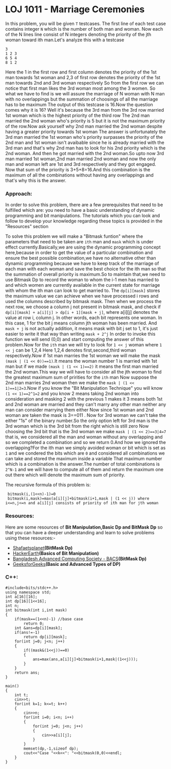 # LOJ 1011 - Marriage Ceremonies

In this problem, you will be given `T` testcases. The first line of each test case contains  integer `N` which is the number of both man and woman. Now each of the N lines line consist of N integers denoting the priority of the jth woman toward ith man.Let's analyze this with a testcase
```
3
1 2 3
6 5 4
8 1 2
```
Here the 1 in the first row and first column denotes the priority of the 1st man towards 1st woman and 2,3 of first row denotes the priority of the 1st man towards 2nd and 3rd woman respectively
So from the first row we can notice that first man likes the 3rd woman most among the 3 women. So what we have to find is we will assure the marriage of N woman with N man with no overlappings but the summation of choosings of all the marriage has to be maximum
The output of this testcase is 16.Now the question comes why it is 16? Well it's because the 3rd man from the 3rd row married 1st woman which is the highest priority of the third row
The 2nd man married the 2nd woman who's priority is 5 but it is not the maximum priority of the row.Now ask yourself why 2nd man married the 2nd woman despite having a greater priority towards 1st woman
The answer is unfortunately the 3rd man married the 1st woman who's priority surpasses the priority of the 2nd man and 1st woman isn't avaibable since he is already married with the 3rd man and that's why 2nd man has to look for his 2nd priority which is the 2nd woman.
And then he got married with the 2nd woman.So upto now 3rd man married 1st woman,2nd man married 2nd woman and now the only man and woman left are 1st and 3rd respectively and they got engaged.
Now that sum of the priority is 3+5+8=16.And this combination is the maximum of all the combinations without having any overlappings and that's why this is the answer.

### Approach:
In order to solve this problem, there are a few prerequisites that need to be fulfilled which are: you need to have a basic understanding of dynamic programming and bit manipulations. The tutorials which you can look and follow to develop your knowledge regarding these topics is provided in the "Resources" section

To solve this problem we will make a "Bitmask funtion" where the parameters that need to be taken are `ith` man and `mask` which is under effect currently.Basically,we are using the dynamic programming concept here,because in order to get the value of a particular combination and ensure the best possible combination,we have no alternative other than dynamic programming because we have to keep track of the marriage of each man with each woman and save the best choice for the ith man so that the summation of overall priority is maximum.So to maintain that,we need to use Bitmask Dp to record the woman to whom the i-1 men has married to and which women are currently available in the current state for marriage with whom the ith man can look to get married to.
The `dp[i][mask]` stores the maximum value we can achieve when we have processed i rows and used the columns described by bitmask mask. Then when we process the next row, we choose a column j not present in bitmask mask, and check if `dp[i][mask] + a[i][j] > dp[i + 1][mask + j]`, where a[i][j] denotes the value at row i, column j.
In other words, each bit represents one woman. In this case, 1 for the bit j means column jth woman has been married. And `mask + j` is not actually addition, it means mask with bit j set to 1, it's just easier to write it that way than writing `mask + 2^j`
In order to invoke this function we will send (0,0) and start computing the answer of this problem.Now for the `ith` man we will try to look for `1 << j` woman where `1 << j` can be 1,2,4
Here 1,2,4 denotes first,second,third woman respectively.Now if 1st man marries the 1st woman we will make the mask `(mask | (1 << 0))==1)`.It  means the woman number 1 is married with 1st man but if we made `(mask | (1 << 1)==2)` it means the first man married the 2nd woman.This way we will have to consider all the jth woman to find the greatest maximum sum of pririties for the `ith` man
Now suppose the 2nd man marries 2nd woman then we make the `mask | (1 << 1)==1|2=3`.Now if you know the "Bit Manipulation Technique" you will know `(1 << 1)==2^1=2` and you know 2 means taking 2nd woman into consideration and masking 2 with the previous 1 makes it 3 means both 1st and 2nd woman are married and they can't marry any other man neither any man can consider marrying them either
Now since 1st woman and 2nd woman are taken the mask is 3==011 . Now for 3rd woman we can't take the either "1s" of the binary number.So the only option left for 3rd man is the 3rd woman which is the 3rd bit from the right which is still zero
Now choosing the 3rd bit that is the 3rd woman we make `mask | (1 << 2)==3|4=7` that is, we considered all the man and woman without any overlapping and so we completed a combination and so we return 0.And how we ignored the overlapping?For the ith man we simply avoided woman or bit which is set as `1` and we condered the bits which are `0` and considered all combinations we can take and stored the maximum inside a variable
That maximum number which is a combination is the answer.The number of total combinations is `2^N-1` and we will have to compute all of them and return the maximum one out there which will denote the maximum sum of priority.

The recursive formula of this problem is:
```
 bitmask(i,(1<<n)-1)=0 
 bitmask(i,mask)=max(a[i][j]+bitmask(i+1,mask | (1 << j)) where i<=n,j<=n and a[i][j] consists of priority of ith man for jth woman
```
### Resources:
Here are some resources of  **Bit Manipulation,Basic Dp and BitMask Dp** so that you can have a deeper understanding and learn to solve problems using these resources:-

- [Shafaetsplanet](https://www.shafaetsplanet.com/?p=1357)**(BitMask Dp)**
- [HackerEarth](https://www.hackerearth.com/practice/basic-programming/bit-manipulation/basics-of-bit-manipulation/tutorial/)**(Basics of Bit Manipulation)**
- [Bangladesh Advanced Computing Society - BACS](https://www.youtube.com/watch?v=cbgdSX2pXcQ)**(BitMask Dp)**
- [GeeksforGeeks](https://www.geeksforgeeks.org/dynamic-programming/)**(Basic and Advanced Types of DP)**
### C++:
```
#include<bits/stdc++.h>
using namespace std;
int a[16][16];
int dp[16][1<<16];
int n;
int bitmask(int i,int mask)
{
    if(mask==(1<<n)-1) //base case
        return 0;
    int &ans=dp[i][mask];
    if(ans!=-1)
        return dp[i][mask];
    for(int j=0; j<n; j++)
    {
        if((mask&(1<<j))==0)
        {
            ans=max(ans,a[i][j]+bitmask(i+1,mask|(1<<j)));
        }
    }
    return ans;
}

main()
{
    int t;
    cin>>t;
    for(int k=1; k<=t; k++)
    {
        cin>>n;
        for(int i=0; i<n; i++)
        {
            for(int j=0; j<n; j++)
            {
                cin>>a[i][j];
            }
        }
        memset(dp,-1,sizeof dp);
        cout<<"Case "<<k<<": "<<bitmask(0,0)<<endl;
    }
}
```

